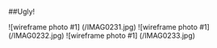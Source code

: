 ##Ugly!

![wireframe photo #1] (/IMAG0231.jpg)
![wireframe photo #1] (/IMAG0232.jpg)
![wireframe photo #1] (/IMAG0233.jpg)
